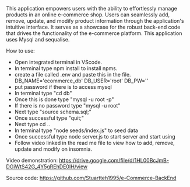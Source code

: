This application empowers users with the ability to effortlessly manage products in an online e-commerce shop. Users can seamlessly add, remove, update, and modify product information through the application's intuitive interface. It serves as a showcase for the robust back-end code that drives the functionality of the e-commerce platform. This application uses Mysql and sequalise. 

How to use:
- Open integrated terminal in VScode.
- In terminal type npm install to install npms.
- create a file called .env and paste this in the file.
DB_NAME='ecommerce_db'
DB_USER='root'
DB_PW=''
- put password if there is to access mysql 
- In terminal type "cd db"
- Once this is done type "mysql -u root -p"
- If there is no password type "mysql -u root"
- Next type "source schema.sql;"
- Once successful type "quit;"
- Next type cd ..
- In terminal type "node seeds/index.js" to seed data
- Once successful type node server.js to start server and start using 
- Follow video linked in the read me file to view how to add, remove, update and modify on insomnia. 

Video demonstration: https://drive.google.com/file/d/1HL00BcJmB-DGiWtS42G_4Y5gREhDE0IH/view

Source code: https://github.com/Stuartteh1995/e-Commerce-BackEnd
